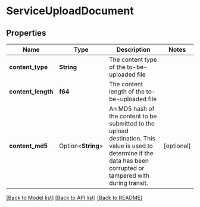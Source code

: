 # ServiceUploadDocument

## Properties

Name | Type | Description | Notes
------------ | ------------- | ------------- | -------------
**content_type** | **String** | The content type of the to-be-uploaded file | 
**content_length** | **f64** | The content length of the to-be-uploaded file | 
**content_md5** | Option<**String**> | An MD5 hash of the content to be submitted to the upload destination. This value is used to determine if the data has been corrupted or tampered with during transit. | [optional]

[[Back to Model list]](../README.md#documentation-for-models) [[Back to API list]](../README.md#documentation-for-api-endpoints) [[Back to README]](../README.md)


